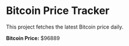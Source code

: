 # Bitcoin Price Tracker

This project fetches the latest Bitcoin price daily.

**Bitcoin Price:** $96889
